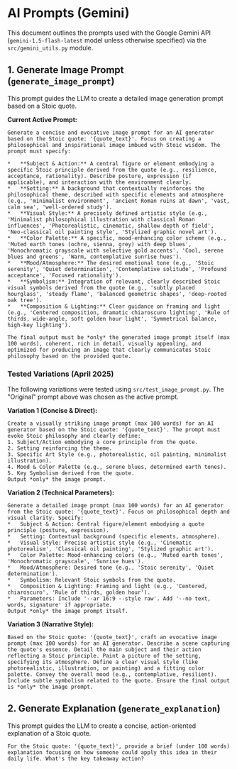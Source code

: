 # AI Prompts (Gemini)

This document outlines the prompts used with the Google Gemini API (`gemini-1.5-flash-latest` model unless otherwise specified) via the `src/gemini_utils.py` module.

## 1. Generate Image Prompt (`generate_image_prompt`)

This prompt guides the LLM to create a detailed image generation prompt based on a Stoic quote.

**Current Active Prompt:**

```text
Generate a concise and evocative image prompt for an AI generator based on the Stoic quote: '{quote_text}'. Focus on creating a philosophical and inspirational image imbued with Stoic wisdom. The prompt must specify:

*   **Subject & Action:** A central figure or element embodying a specific Stoic principle derived from the quote (e.g., resilience, acceptance, rationality). Describe posture, expression (if applicable), and interaction with the environment clearly.
*   **Setting:** A background that contextually reinforces the philosophical theme, described with specific elements and atmosphere (e.g., 'minimalist environment', 'ancient Roman ruins at dawn', 'vast, calm sea', 'well-ordered study').
*   **Visual Style:** A precisely defined artistic style (e.g., 'Minimalist philosophical illustration with classical Roman influences', 'Photorealistic, cinematic, shallow depth of field', 'Neo-classical oil painting style', 'Stylized graphic novel art').
*   **Color Palette:** A specific, mood-enhancing color scheme (e.g., 'Muted earth tones (ochre, sienna, grey) with deep blues', 'Monochromatic grayscale with selective gold accents', 'Cool, serene blues and greens', 'Warm, contemplative sunrise hues').
*   **Mood/Atmosphere:** The desired emotional tone (e.g., 'Stoic serenity', 'Quiet determination', 'Contemplative solitude', 'Profound acceptance', 'Focused rationality').
*   **Symbolism:** Integration of relevant, clearly described Stoic visual symbols derived from the quote (e.g., 'subtly placed hourglass', 'steady flame', 'balanced geometric shapes', 'deep-rooted oak tree').
*   **Composition & Lighting:** Clear guidance on framing and light (e.g., 'Centered composition, dramatic chiaroscuro lighting', 'Rule of thirds, wide-angle, soft golden hour light', 'Symmetrical balance, high-key lighting').

The final output must be *only* the generated image prompt itself (max 100 words), coherent, rich in detail, visually appealing, and optimized for producing an image that clearly communicates Stoic philosophy based on the provided quote.
```

### Tested Variations (April 2025)

The following variations were tested using `src/test_image_prompt.py`. The "Original" prompt above was chosen as the active prompt.

**Variation 1 (Concise & Direct):**

```text
Create a visually striking image prompt (max 100 words) for an AI generator based on the Stoic quote: '{quote_text}'. The prompt must evoke Stoic philosophy and clearly define:
1. Subject/Action embodying a core principle from the quote.
2. Setting reinforcing the theme.
3. Specific Art Style (e.g., photorealistic, oil painting, minimalist illustration).
4. Mood & Color Palette (e.g., serene blues, determined earth tones).
5. Key Symbolism derived from the quote.
Output *only* the image prompt.
```

**Variation 2 (Technical Parameters):**

```text
Generate a detailed image prompt (max 100 words) for an AI generator from the Stoic quote: '{quote_text}'. Focus on philosophical depth and visual clarity. Specify:
*   Subject & Action: Central figure/element embodying a quote principle (posture, expression).
*   Setting: Contextual background (specific elements, atmosphere).
*   Visual Style: Precise artistic style (e.g., 'Cinematic photorealism', 'Classical oil painting', 'Stylized graphic art').
*   Color Palette: Mood-enhancing colors (e.g., 'Muted earth tones', 'Monochromatic grayscale', 'Sunrise hues').
*   Mood/Atmosphere: Desired tone (e.g., 'Stoic serenity', 'Quiet determination').
*   Symbolism: Relevant Stoic symbols from the quote.
*   Composition & Lighting: Framing and light (e.g., 'Centered, chiaroscuro', 'Rule of thirds, golden hour').
*   Parameters: Include '--ar 16:9 --style raw'. Add '--no text, words, signature' if appropriate.
Output *only* the image prompt itself.
```

**Variation 3 (Narrative Style):**

```text
Based on the Stoic quote: '{quote_text}', craft an evocative image prompt (max 100 words) for an AI generator. Describe a scene capturing the quote's essence. Detail the main subject and their action reflecting a Stoic principle. Paint a picture of the setting, specifying its atmosphere. Define a clear visual style (like photorealistic, illustration, or painting) and a fitting color palette. Convey the overall mood (e.g., contemplative, resilient). Include subtle symbolism related to the quote. Ensure the final output is *only* the image prompt.
```

## 2. Generate Explanation (`generate_explanation`)

This prompt guides the LLM to create a concise, action-oriented explanation of a Stoic quote.

```text
For the Stoic quote: '{quote_text}', provide a brief (under 100 words) explanation focusing on how someone could apply this idea in their daily life. What's the key takeaway action?